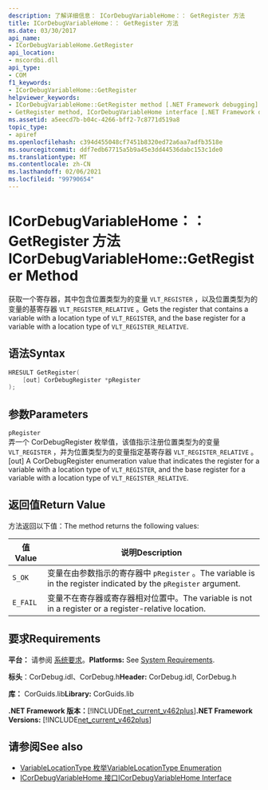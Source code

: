 ```yaml
---
description: 了解详细信息： ICorDebugVariableHome：： GetRegister 方法
title: ICorDebugVariableHome：： GetRegister 方法
ms.date: 03/30/2017
api_name:
- ICorDebugVariableHome.GetRegister
api_location:
- mscordbi.dll
api_type:
- COM
f1_keywords:
- ICorDebugVariableHome::GetRegister
helpviewer_keywords:
- ICorDebugVariableHome::GetRegister method [.NET Framework debugging]
- GetRegister method, ICorDebugVariableHome interface [.NET Framework debugging]
ms.assetid: a5eecd7b-b04c-4266-bff2-7c8771d519a8
topic_type:
- apiref
ms.openlocfilehash: c394d455048cf7451b8320ed72a6aa7adfb3518e
ms.sourcegitcommit: ddf7edb67715a5b9a45e3dd44536dabc153c1de0
ms.translationtype: MT
ms.contentlocale: zh-CN
ms.lasthandoff: 02/06/2021
ms.locfileid: "99790654"
---
```

# <a name="icordebugvariablehomegetregister-method"></a><span data-ttu-id="1fd8d-103">ICorDebugVariableHome：： GetRegister 方法</span><span class="sxs-lookup"><span data-stu-id="1fd8d-103">ICorDebugVariableHome::GetRegister Method</span></span>

<span data-ttu-id="1fd8d-104">获取一个寄存器，其中包含位置类型为的变量 `VLT_REGISTER` ，以及位置类型为的变量的基寄存器 `VLT_REGISTER_RELATIVE` 。</span><span class="sxs-lookup"><span data-stu-id="1fd8d-104">Gets the register that contains a variable with a location type of `VLT_REGISTER`, and the base register for a variable with a location type of `VLT_REGISTER_RELATIVE`.</span></span>  
  
## <a name="syntax"></a><span data-ttu-id="1fd8d-105">语法</span><span class="sxs-lookup"><span data-stu-id="1fd8d-105">Syntax</span></span>  
  
```cpp  
HRESULT GetRegister(  
    [out] CorDebugRegister *pRegister  
);  
```  
  
## <a name="parameters"></a><span data-ttu-id="1fd8d-106">参数</span><span class="sxs-lookup"><span data-stu-id="1fd8d-106">Parameters</span></span>  

 `pRegister`  
 <span data-ttu-id="1fd8d-107">弄一个 CorDebugRegister 枚举值，该值指示注册位置类型为的变量 `VLT_REGISTER` ，并为位置类型为的变量指定基寄存器 `VLT_REGISTER_RELATIVE` 。</span><span class="sxs-lookup"><span data-stu-id="1fd8d-107">[out] A CorDebugRegister enumeration value  that indicates the register for a variable with a location type of `VLT_REGISTER`, and the base register for a variable with a location type of `VLT_REGISTER_RELATIVE`.</span></span>  
  
## <a name="return-value"></a><span data-ttu-id="1fd8d-108">返回值</span><span class="sxs-lookup"><span data-stu-id="1fd8d-108">Return Value</span></span>  

 <span data-ttu-id="1fd8d-109">方法返回以下值：</span><span class="sxs-lookup"><span data-stu-id="1fd8d-109">The method returns the following values:</span></span>  
  
|<span data-ttu-id="1fd8d-110">值</span><span class="sxs-lookup"><span data-stu-id="1fd8d-110">Value</span></span>|<span data-ttu-id="1fd8d-111">说明</span><span class="sxs-lookup"><span data-stu-id="1fd8d-111">Description</span></span>|  
|-----------|-----------------|  
|`S_OK`|<span data-ttu-id="1fd8d-112">变量在由参数指示的寄存器中 `pRegister` 。</span><span class="sxs-lookup"><span data-stu-id="1fd8d-112">The variable is in the register indicated by the `pRegister` argument.</span></span>|  
|`E_FAIL`|<span data-ttu-id="1fd8d-113">变量不在寄存器或寄存器相对位置中。</span><span class="sxs-lookup"><span data-stu-id="1fd8d-113">The variable is not in a register or a register-relative location.</span></span>|  
  
## <a name="requirements"></a><span data-ttu-id="1fd8d-114">要求</span><span class="sxs-lookup"><span data-stu-id="1fd8d-114">Requirements</span></span>  

 <span data-ttu-id="1fd8d-115">**平台：** 请参阅 [系统要求](../../get-started/system-requirements.md)。</span><span class="sxs-lookup"><span data-stu-id="1fd8d-115">**Platforms:** See [System Requirements](../../get-started/system-requirements.md).</span></span>  
  
 <span data-ttu-id="1fd8d-116">**标头**：CorDebug.idl、CorDebug.h</span><span class="sxs-lookup"><span data-stu-id="1fd8d-116">**Header:** CorDebug.idl, CorDebug.h</span></span>  
  
 <span data-ttu-id="1fd8d-117">**库：** CorGuids.lib</span><span class="sxs-lookup"><span data-stu-id="1fd8d-117">**Library:** CorGuids.lib</span></span>  
  
 <span data-ttu-id="1fd8d-118">**.NET Framework 版本：**[!INCLUDE[net_current_v462plus](../../../../includes/net-current-v462plus-md.md)]</span><span class="sxs-lookup"><span data-stu-id="1fd8d-118">**.NET Framework Versions:** [!INCLUDE[net_current_v462plus](../../../../includes/net-current-v462plus-md.md)]</span></span>  
  
## <a name="see-also"></a><span data-ttu-id="1fd8d-119">请参阅</span><span class="sxs-lookup"><span data-stu-id="1fd8d-119">See also</span></span>

- [<span data-ttu-id="1fd8d-120">VariableLocationType 枚举</span><span class="sxs-lookup"><span data-stu-id="1fd8d-120">VariableLocationType Enumeration</span></span>](variablelocationtype-enumeration.md)
- [<span data-ttu-id="1fd8d-121">ICorDebugVariableHome 接口</span><span class="sxs-lookup"><span data-stu-id="1fd8d-121">ICorDebugVariableHome Interface</span></span>](icordebugvariablehome-interface.md)
